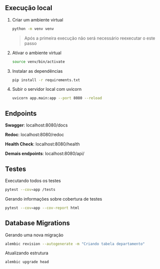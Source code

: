 
## Execução local

1. Criar um ambiente virtual
   ```bash
   python -m venv venv
   ```
   > Após a primeira execução não será necessário reexecutar o este passo

2. Ativar o ambiente virtual
   ```bash
   source venv/bin/activate
   ```

3. Instalar as dependências
   ```bash
   pip install -r requirements.txt
   ```

4. Subir o servidor local com uvicorn
   ```bash
   uvicorn app.main:app --port 8080 --reload
   ```


## Endpoints

**Swagger**: localhost:8080/docs   

**Redoc**: localhost:8080/redoc   

**Health Check**: localhost:8080/health   

**Demais endpoints**: localhost:8080/api/<feature>

## Testes

Executando todos os testes
```bash
pytest --cov=app /tests
```

Gerando informações sobre cobertura de testes
```bash
pytest --cov=app --cov-report html
```


## Database Migrations

Gerando uma nova migração
```bash
alembic revision --autogenerate -m "Criando tabela departamento"
```

Atualizando estrutura 
```bash
alembic upgrade head
```

